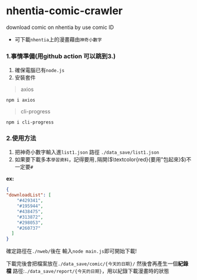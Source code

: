 # nhentia-comic-crawler
download comic on nhentia by use comic ID


* 可下載`nhentia`上的漫畫藉由`神奇小數字`

### 1.事情準備(用github action 可以跳到3.)

1. 確保電腦已有`node.js`
2. 安裝套件

>axios
```bash
npm i axios
```
 > cli-progress
```
npm i cli-progress
```

### 2.使用方法

  1. 把神奇小數字輸入進`list1.json` 路徑 `./data_save/list1.json`
  2. 如果要下載多本`學習資料`，記得要用`,`隔開($`\textcolor{red}{要用"包起來}`$)不一定要`#`


  **ex:**
```json
{
"downloadList": [
    "#429341",
    "#195944",
    "#438475",
    "#313872",
    "#298053",
    "#260737"
  ]
}
```


確定路徑在`./nweb/`後在 輸入`node main.js`即可開始下載!

下載完後會把檔案放在`./data_save/comic/{今天的日期}/`
然後會再產生一個**紀錄檔** 路徑:`./data_save/report/{今天的日期}`，用以紀錄下載漫畫時的狀態
